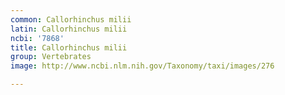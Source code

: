 ```yaml
---
common: Callorhinchus milii
latin: Callorhinchus milii
ncbi: '7868'
title: Callorhinchus milii
group: Vertebrates
image: http://www.ncbi.nlm.nih.gov/Taxonomy/taxi/images/276

---
```


